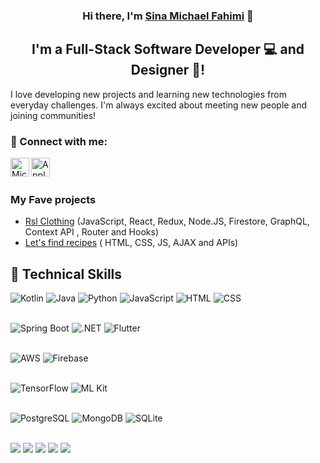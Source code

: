 <h3 align="center">
Hi there, I'm <a href="https://michaelfahimi.vercel.app/" target="_blank" rel="noreferrer">Sina Michael Fahimi</a> 👋
</h3>

<h2 align="center">
I'm a Full-Stack Software Developer 💻 and Designer 🎨!
</h2> 

I love developing new projects and learning new technologies from everyday challenges. I'm always excited about meeting new people and joining communities!

### 🤝 Connect with me:

<a href="https://michaelfahimi.vercel.app/"><img align="left" src="https://img.icons8.com/color/48/000000/web.png" alt="Michael | Website" width="30px"/></a>
<a href="mailto:mclfahimi@gmail.com"><img align="left" src="https://img.icons8.com/fluency/48/000000/apple-mail.png" alt="Apple-Mailto | Michael" width="30px"/></a>
</br>
</br>

### My Fave projects
- <a href="https://rsl-clothing.herokuapp.com/">Rsl Clothing</a>  (JavaScript, React, Redux, Node.JS, Firestore, GraphQL, Context API , Router and Hooks)
- <a href="https://letsfindrecipe.netlify.app/">Let's find recipes</a>   ( HTML, CSS, JS, AJAX and APIs)
 

## 💼 Technical Skills


![Kotlin](https://img.shields.io/badge/Code-Kotlin-7F52FF?style=flat&logo=kotlin&logoColor=white)
![Java](https://img.shields.io/badge/Code-Java-007396?style=flat&logo=openjdk&logoColor=white)
![Python](https://img.shields.io/badge/Code-Python-3776AB?style=flat&logo=python&logoColor=white)
![JavaScript](https://img.shields.io/badge/Web-JavaScript-F7DF1E?style=flat&logo=javascript&logoColor=black)
![HTML](https://img.shields.io/badge/Web-HTML5-E34F26?style=flat&logo=html5&logoColor=white)
![CSS](https://img.shields.io/badge/Web-CSS3-1572B6?style=flat&logo=css3&logoColor=white)
</br>
</br>

![Spring Boot](https://img.shields.io/badge/Backend-Spring_Boot-6DB33F?style=flat&logo=spring-boot&logoColor=white)
![.NET](https://img.shields.io/badge/Framework-.NET-512BD4?style=flat&logo=dotnet&logoColor=white)
![Flutter](https://img.shields.io/badge/Framework-Flutter-02569B?style=flat&logo=flutter&logoColor=white)
</br>
</br>


![AWS](https://img.shields.io/badge/Cloud-AWS-FF9900?style=flat&logo=amazonaws&logoColor=white)
![Firebase](https://img.shields.io/badge/Backend-Firebase-FFCA28?style=flat&logo=firebase&logoColor=black)
</br>
</br>


![TensorFlow](https://img.shields.io/badge/AI-TensorFlow-FF6F00?style=flat&logo=tensorflow&logoColor=white)
![ML Kit](https://img.shields.io/badge/AI-ML_Kit-34A853?style=flat&logo=google&logoColor=white)
</br>
</br>


![PostgreSQL](https://img.shields.io/badge/DB-PostgreSQL-336791?style=flat&logo=postgresql&logoColor=white)
![MongoDB](https://img.shields.io/badge/DB-MongoDB-47A248?style=flat&logo=mongodb&logoColor=white)
![SQLite](https://img.shields.io/badge/DB-SQLite-003B57?style=flat&logo=sqlite&logoColor=white)
</br>
</br>


![](https://img.shields.io/badge/Tools-NPM-informational?style=flat&logo=NPM&color=CB3837)
![](https://img.shields.io/badge/Tools-Heroku-informational?style=flat&logo=Heroku&color=430098)
![](https://img.shields.io/badge/Tools-Netlify-informational?style=flat&logo=netlify&color=00C7B7)
![](https://img.shields.io/badge/Tools-Git-informational?style=flat&logo=Git&color=F05032)
![](https://img.shields.io/badge/Tools-GitHub-informational?style=flat&logo=GitHub&color=181717)
